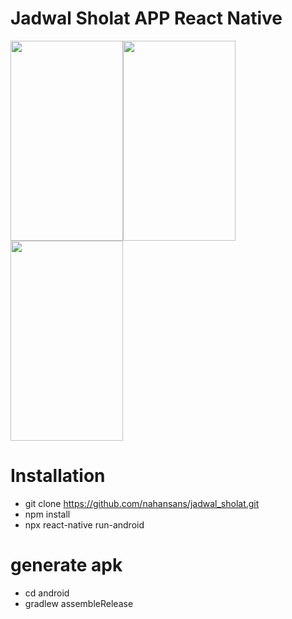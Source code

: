 # Jadwal Sholat APP React Native

<img src="./screenshoots/img1.jpeg" data-canonical-src="./screenshoots/img1.jpeg" width="180" height="320" /><img src="./screenshoots/img2.jpeg" data-canonical-src="./screenshoots/img2.jpeg" width="180" height="320" /><img src="./screenshoots/img3.jpeg" data-canonical-src="./screenshoots/img3.jpeg" width="180" height="320" />

# Installation
- git clone https://github.com/nahansans/jadwal_sholat.git
- npm install
- npx react-native run-android

# generate apk
- cd android
- gradlew assembleRelease
